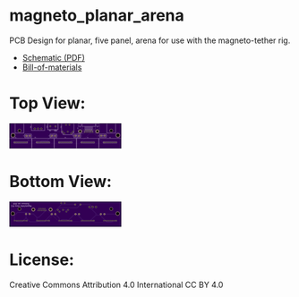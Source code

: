 # magneto_planar_arena 
PCB Design for planar, five panel, arena for use with the magneto-tether rig.

* [Schematic (PDF)](planar_arena.pdf)
* [Bill-of-materials](BOM.txt)

# Top View: 
![top_view](images/pcb_top.png)

# Bottom View:
![bot_view](images/pcb_bot.png)

# License: 
Creative Commons Attribution 4.0 International CC BY 4.0

